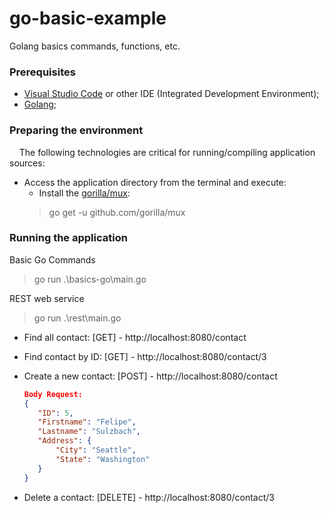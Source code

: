 # go-basic-example
Golang basics commands, functions, etc.

### Prerequisites

- [Visual Studio Code](https://code.visualstudio.com/) or other IDE (Integrated Development Environment);
- [Golang](https://golang.org/);

### Preparing the environment

&nbsp;&nbsp;&nbsp;&nbsp;The following technologies are critical for running/compiling application sources:

- Access the application directory from the terminal and execute:
  - Install the [gorilla/mux](https://github.com/gorilla/mux):
  > go get -u github.com/gorilla/mux


### Running the application

Basic Go Commands
> go run .\basics-go\main.go

REST web service

> go run .\rest\main.go

  - Find all contact: [GET] - http://localhost:8080/contact
  - Find contact by ID: [GET] - http://localhost:8080/contact/3
  - Create a new contact: [POST] - http://localhost:8080/contact
    
    ```json
    Body Request:
    {
       "ID": 5,
       "Firstname": "Felipe",
       "Lastname": "Sulzbach",
       "Address": {
           "City": "Seattle",
    	   "State": "Washington"
       }
    }
    ```
  - Delete a contact: [DELETE] - http://localhost:8080/contact/3
